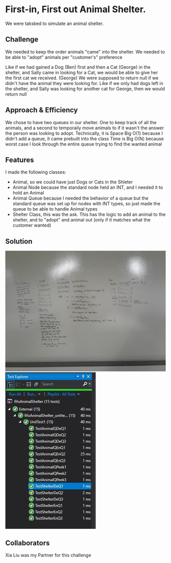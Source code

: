 # First-in, First out Animal Shelter.
We were taksked to simulate an animal shelter.

## Challenge
We needed to keep the order animals "came" into the shelter.
We needed to be able to "adopt" animals per "customer's" preference

Like if we had gained a Dog (Ben) first and then a Cat (George) in the shelter, and Sally came in looking for a Cat, we would be able to give her the first cat we received. (George)
We were supposed to return null if we didn't have the animal they were looking for. Like if we only had dogs left in the shelter, and Sally was looking for another cat for George, then we would return null

## Approach & Efficiency
We chose to have two queues in our shelter. One to keep track of all the animals, and a second to temporaily move animals to if it wasn't the answer the person was looking to adopt.
Technically, it is Space Big O(1) because I didn't add a queue, it came prebuilt into the class
Time is Big O(N) because worst case I look through the entire queue trying to find the wanted animal

## Features
I made the following classes: 
- Animal, so we could have just Dogs or Cats in the Shleter
- Animal Node because the standard node held an INT, and I needed it to hold an Animal
- Animal Queue because I needed the behavior of a queue but the standard queue was set up for nodes with INT types, so just made the queue to be able to handle Animal types
- Shelter Class, this was the ask. This has the logic to add an animal to the shelter, and to "adopt" and animal out (only if it matches what the customer wanted)

## Solution
![whiteboard](../../../assets/CodeChall1Image.jpg)
![Tests](../../../assets/CodeChall12Tests.JPG)

## Collaborators
Xia Liu was my Partner for this challenge


